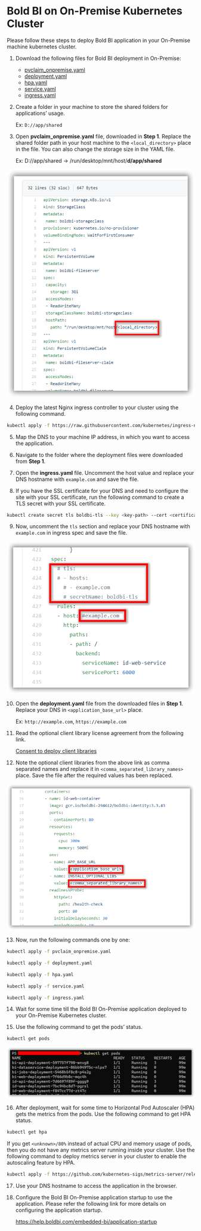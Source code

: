 # Bold BI on On-Premise Kubernetes Cluster
Please follow these steps to deploy Bold BI application in your On-Premise machine kubernetes cluster.

1. Download the following files for Bold BI deployment in On-Premise:

    * [pvclaim_onpremise.yaml](../deploy/pvclaim_onpremise.yaml)
    * [deployment.yaml](../deploy/deployment.yaml)
    * [hpa.yaml](../deploy/hpa.yaml)
    * [service.yaml](../deploy/service.yaml)
    * [ingress.yaml](../deploy/ingress.yaml)

2. Create a folder in your machine to store the shared folders for applications’ usage.

    Ex: `D://app/shared`

3. Open **pvclaim_onpremise.yaml** file, downloaded in **Step 1**. Replace the shared folder path in your host machine to the `<local_directory>` place in the file. You can also change the storage size in the YAML file. 

    Ex: D://app/shared -> /run/desktop/mnt/host/**d/app/shared**

![PV Claim](images/onpremise_pvclaim.png)

4. Deploy the latest Nginx ingress controller to your cluster using the following command.

```sh
kubectl apply -f https://raw.githubusercontent.com/kubernetes/ingress-nginx/controller-v0.41.2/deploy/static/provider/cloud/deploy.yaml
```

5. Map the DNS to your machine IP address, in which you want to access the application.

6. Navigate to the folder where the deployment files were downloaded from **Step 1**.

7. Open the **ingress.yaml** file. Uncomment the host value and replace your DNS hostname with `example.com` and save the file.

8. If you have the SSL certificate for your DNS and need to configure the site with your SSL certificate, run the following command to create a TLS secret with your SSL certificate.

```sh
kubectl create secret tls boldbi-tls --key <key-path> --cert <certificate-path>
```

9. Now, uncomment the `tls` section and replace your DNS hostname with `example.com` in ingress spec and save the file.

![ingress DNS](images/ingress_yaml.png)

10. Open the **deployment.yaml** file from the downloaded files in **Step 1**. Replace your DNS in `<application_base_url>` place.
    
    Ex: `http://example.com`, `https://example.com`

11. Read the optional client library license agreement from the following link.
    
    [Consent to deploy client libraries](../docs/consent-to-deploy-client-libraries.md)

12. Note the optional client libraries from the above link as comma separated names and replace it in `<comma_separated_library_names>` place. Save the file after the required values has been replaced.

![deployment.yaml](images/deployment_yaml.png) 

13.	Now, run the following commands one by one:

```sh
kubectl apply -f pvclaim_onpremise.yaml
```

```sh
kubectl apply -f deployment.yaml
```

```sh
kubectl apply -f hpa.yaml
```

```sh
kubectl apply -f service.yaml
```

```sh
kubectl apply -f ingress.yaml
```

14.	Wait for some time till the Bold BI On-Premise application deployed to your On-Premise Kubernetes cluster. 

15.	Use the following command to get the pods’ status.

```sh
kubectl get pods
```
![Pod status](images/pod_status.png) 

16.	After deployment, wait for some time to Horizontal Pod Autoscaler (HPA) gets the metrics from the pods. Use the following command to get HPA status.

```sh
kubectl get hpa
```
If you get `<unknown>/80%` instead of actual CPU and memory usage of pods, then you do not have any metrics server running inside your cluster. Use the following command to deploy metrics server in your cluster to enable the autoscaling feature by HPA.
    
```sh
kubectl apply -f https://github.com/kubernetes-sigs/metrics-server/releases/download/v0.3.7/components.yaml
```

17.	Use your DNS hostname to access the application in the browser.

18.	Configure the Bold BI On-Premise application startup to use the application. Please refer the following link for more details on configuring the application startup.
    
    https://help.boldbi.com/embedded-bi/application-startup